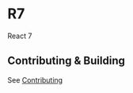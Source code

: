 # R7
React 7

## Contributing & Building
See [Contributing](https://github.com/VolmitSoftware/R7/blob/master/CONTRIBUTING.md)
